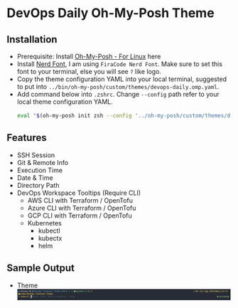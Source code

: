 # DevOps Daily Oh-My-Posh Theme

## Installation

- Prerequisite: Install [Oh-My-Posh - For Linux](https://ohmyposh.dev/docs/installation/linux) here
- Install [Nerd Font](https://www.nerdfonts.com/font-downloads), I am using `FiraCode Nerd Font`. Make sure to set this font to your terminal, else you will see `?` like logo.
- Copy the theme configuration YAML into your local terminal, suggested to put into `../bin/oh-my-posh/custom/themes/devops-daily.omp.yaml`.
- Add command below into `.zshrc`. Change `--config` path refer to your local theme configuration YAML.
    ```bash
    eval "$(oh-my-posh init zsh --config '../oh-my-posh/custom/themes/devops-daily.omp.yaml')"
    ```

## Features

- SSH Session
- Git & Remote Info
- Execution Time
- Date & Time
- Directory Path
- DevOps Workspace Tooltips (Require CLI)
  - AWS CLI with Terraform / OpenTofu
  - Azure CLI with Terraform / OpenTofu
  - GCP CLI with Terraform / OpenTofu
  - Kubernetes
    - kubectl
    - kubectx
    - helm

## Sample Output

- Theme
    ![Theme](./readme_assets/theme.png "Theme")
